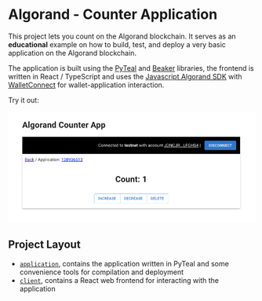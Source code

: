 # Algorand - Counter Application

This project lets you count on the Algorand blockchain. It serves as an **educational** example on how to build, test, and deploy a very basic application on the Algorand blockchain.

The application is built using the [PyTeal](https://pyteal.readthedocs.io/en/stable/) and [Beaker](https://github.com/algorand-devrel/beaker) libraries, the frontend
is written in React / TypeScript and uses the [Javascript Algorand SDK](https://github.com/algorand/js-algorand-sdk) with [WalletConnect](https://walletconnect.com/) for wallet-application interaction.

Try it out:

[![Algorand Counter Application](./dapp.png)](https://rubendg.github.io/algorand-counter-app)

## Project Layout

- [`application`](./application), contains the application written in PyTeal and some convenience tools for compilation and deployment
- [`client`](./client), contains a React web frontend for interacting with the application
